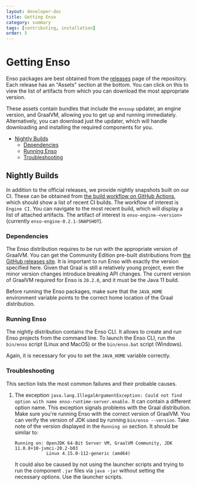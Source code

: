 ```yaml
---
layout: developer-doc
title: Getting Enso
category: summary
tags: [contributing, installation]
order: 5
---
```


# Getting Enso

Enso packages are best obtained from the
[releases](https://github.com/enso-org/enso/releases) page of the repository.
Each release has an "Assets" section at the bottom. You can click on this to
view the list of artifacts from which you can download the most appropriate
version.

These assets contain bundles that include the `ensoup` updater, an engine
version, and GraalVM, allowing you to get up and running immediately.
Alternatively, you can download just the updater, which will handle downloading
and installing the required components for you.

<!-- MarkdownTOC levels="2,3" autolink="true" -->

- [Nightly Builds](#nightly-builds)
  - [Dependencies](#dependencies)
  - [Running Enso](#running-enso)
  - [Troubleshooting](#troubleshooting)

<!-- /MarkdownTOC -->

## Nightly Builds

In addition to the official releases, we provide nightly snapshots built on our
CI. These can be obtained from
[the build workflow on GitHub Actions](https://github.com/enso-org/enso/actions?query=workflow%3A%22Engine+CI%22+branch%3Amain),
which should show a list of recent CI builds. The workflow of interest is
`Engine CI`. You can navigate to the most recent build, which will display a
list of attached artifacts. The artifact of interest is `enso-engine-<version>`
(currently `enso-engine-0.2.1-SNAPSHOT`).

### Dependencies

The Enso distribution requires to be run with the appropriate version of
GraalVM. You can get the Community Edition pre-built distributions from
[the GitHub releases site](https://github.com/graalvm/graalvm-ce-builds/releases).
It is important to run Enso with exactly the version specified here. Given that
Graal is still a relatively young project, even the minor version changes
introduce breaking API changes. The current version of GraalVM required for Enso
is `20.2.0`, and it must be the Java 11 build.

Before running the Enso packages, make sure that the `JAVA_HOME` environment
variable points to the correct home location of the Graal distribution.

### Running Enso

The nightly distribution contains the Enso CLI. It allows to create and run Enso
projects from the command line. To launch the Enso CLI, run the `bin/enso`
script (Linux and MacOS) or the `bin/enso.bat` script (Windows).

Again, it is necessary for you to set the `JAVA_HOME` variable correctly.

### Troubleshooting

This section lists the most common failures and their probable causes.

1. The exception
   `java.lang.IllegalArgumentException: Could not find option with name enso-runtime-server.enable.`
   It can contain a different option name. This exception signals problems with
   the Graal distribution. Make sure you're running Enso with the correct
   version of GraalVM. You can verify the version of JDK used by running
   `bin/enso --version`. Take note of the version displayed in the `Running on`
   section. It should be similar to:

   ```
   Running on: OpenJDK 64-Bit Server VM, GraalVM Community, JDK 11.0.8+10-jvmci-20.2-b03
               Linux 4.15.0-112-generic (amd64)
   ```

   It could also be caused by not using the launcher scripts and trying to run
   the component `.jar` files via `java -jar` without setting the necessary
   options. Use the launcher scripts.
